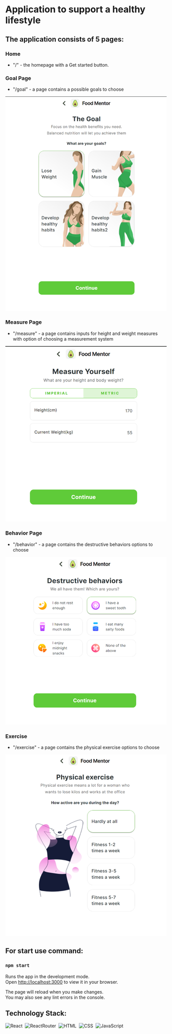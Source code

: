 # Application to support a healthy lifestyle

## The application consists of 5 pages:

### Home

- "/" - the homepage with a Get started button.

### Goal Page

- "/goal" - a page contains a possible goals to choose

![Goal page](/assets/images/goal-page.png)

### Measure Page

- "/measure" - a page contains inputs for height and weight measures with option of choosing a measurement system

![Measure page](/assets/images/measure-page.png)

### Behavior Page

- "/behavior" - a page contains the destructive behaviors options to choose

![Behavior page](/assets/images/behavior-page.png)

### Exercise

- "/exercise" - a page contains the physical exercise options to choose

![Exercise page](/assets/images/exercise-page.png)


## For start use command:

### `npm start`

Runs the app in the development mode.\
Open [http://localhost:3000](http://localhost:3000) to view it in your browser.

The page will reload when you make changes.\
You may also see any lint errors in the console.

## Technology Stack:

![React](https://img.shields.io/badge/-React-05122A?style=flat&logo=react)&nbsp;
![ReactRouter](https://img.shields.io/badge/-ReactRouter-05122A?style=flat&logo=ReactRouter)&nbsp;
![HTML](https://img.shields.io/badge/-HTML-05122A?style=flat&logo=HTML5)&nbsp;
![CSS](https://img.shields.io/badge/-CSS-05122A?style=flat&logo=CSS3&logoColor=1572B6)&nbsp;
![JavaScript](https://img.shields.io/badge/-JavaScript-05122A?style=flat&logo=javascript)&nbsp;
